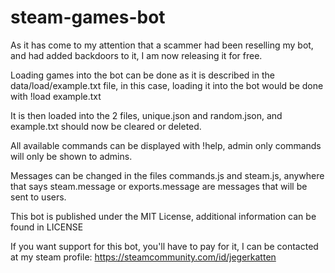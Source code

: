 # steam-games-bot

As it has come to my attention that a scammer had been reselling my bot, and had added backdoors to it, I am now releasing it for free.


Loading games into the bot can be done as it is described in the data/load/example.txt file, in this case, loading it into the bot would be done with !load example.txt


It is then loaded into the 2 files, unique.json and random.json, and example.txt should now be cleared or deleted.


All available commands can be displayed with !help, admin only commands will only be shown to admins.


Messages can be changed in the files commands.js and steam.js, anywhere that says steam.message or exports.message are messages that will be sent to users.


This bot is published under the MIT License, additional information can be found in LICENSE

If you want support for this bot, you'll have to pay for it, I can be contacted at my steam profile: https://steamcommunity.com/id/jegerkatten
